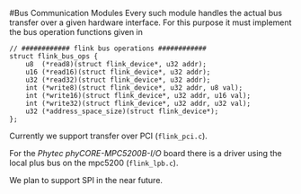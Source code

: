 #Bus Communication Modules
Every such module handles the actual bus transfer over a given hardware interface. For this purpose it must implement the bus operation functions given in 

```
// ############ flink bus operations ############
struct flink_bus_ops {
	u8  (*read8)(struct flink_device*, u32 addr);
	u16 (*read16)(struct flink_device*, u32 addr);
	u32 (*read32)(struct flink_device*, u32 addr);
	int (*write8)(struct flink_device*, u32 addr, u8 val);
	int (*write16)(struct flink_device*, u32 addr, u16 val);
	int (*write32)(struct flink_device*, u32 addr, u32 val);
	u32 (*address_space_size)(struct flink_device*);
};
```

Currently we support transfer over PCI (`flink_pci.c`).

For the *Phytec phyCORE-MPC5200B-I/O* board there is a driver using the local plus bus on the mpc5200 (`flink_lpb.c`).

We plan to support SPI in the near future.
